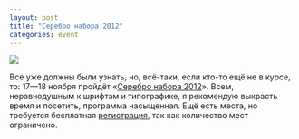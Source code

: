 ```yaml
---
layout: post
title: "Серебро набора 2012"
categories: event
---
```

![](https://ic.pics.livejournal.com/quillcraft/13449910/299628/299628_original.png)

Все уже должны были узнать, но, всё-таки, если кто-то ещё не в курсе, то: 17—18 ноября пройдёт «[Серебро набора 2012](https://serebronabora.com/ru/)». Всем, неравнодушным к шрифтам и типографике, я рекомендую выкрасть время и посетить, программа насыщенная. Ещё есть места, но требуется бесплатная [регистрация](https://serebronabora.com/ru/), так как количество мест ограничено.